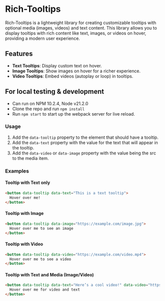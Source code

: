 # Rich-Tooltips

Rich-Tooltips is a lightweight library for creating customizable tooltips with optional media (images, videos) and text content. This library allows you to display tooltips with rich content like text, images, or videos on hover, providing a modern user experience.

## Features

- **Text Tooltips**: Display custom text on hover.
- **Image Tooltips**: Show images on hover for a richer experience.
- **Video Tooltips**: Embed videos (autoplay or loop) in tooltips.


## For local testing & development

- Can run on NPM 10.2.4, Node v21.2.0
- Clone the repo and run `npm install`
- Run `npm start` to start up the webpack server for live reload.

### Usage

1. Add the `data-tooltip` property to the element that should have a tooltip.
2. Add the `data-text` property with the value for the text that will appear in the tooltip.
3. Add the `data-video` or `data-image` property with the value being the src to the media item.

### Examples

#### Tooltip with Text only
```html
<button data-tooltip data-text="This is a text tooltip">
  Hover over me!
</button>
```

#### Tooltip with Image
```html
<button data-tooltip data-image="https://example.com/image.jpg">
  Hover over me to see an image
</button>
```

#### Tooltip with Video
```html
<button data-tooltip data-video="https://example.com/video.mp4">
  Hover over me to see a video
</button>
```

#### Tooltip with Text and Media (Image/Video)
```html
<button data-tooltip data-text="Here’s a cool video!" data-video="https://example.com/video.mp4">
  Hover over me for video and text
</button>
```


